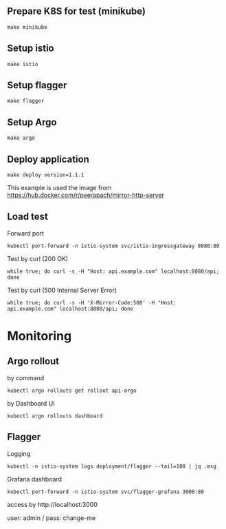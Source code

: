 
## Prepare K8S for test (minikube)

```
make minikube
```

## Setup istio
```
make istio
```

## Setup flagger
```
make flagger
```

## Setup Argo
```
make argo
```

## Deploy application
```
make deploy version=1.1.1
```
This example is used the image from https://hub.docker.com/r/peerapach/mirror-http-server 


## Load test
Forward port 
```
kubectl port-forward -n istio-system svc/istio-ingressgateway 8080:80
```

Test by curl (200 OK)
```
while true; do curl -s -H "Host: api.example.com" localhost:8080/api; done
```

Test by curl (500 Internal Server Error)
```
while true; do curl -s -H 'X-Mirror-Code:500' -H "Host: api.example.com" localhost:8080/api; done
```

# Monitoring 
## Argo rollout

by command
```
kubectl argo rollouts get rollout api-argo
```
by Dashboard UI
```
kubectl argo rollouts dashboard
```

## Flagger
Logging
```
kubectl -n istio-system logs deployment/flagger --tail=100 | jq .msg
```
Grafana dashboard
```
kubectl port-forward -n istio-system svc/flagger-grafana 3000:80
```
access by http://localhost:3000

user: admin / pass: change-me
